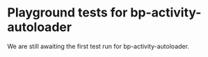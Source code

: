 # Playground tests for bp-activity-autoloader
We are still awaiting the first test run for bp-activity-autoloader.
